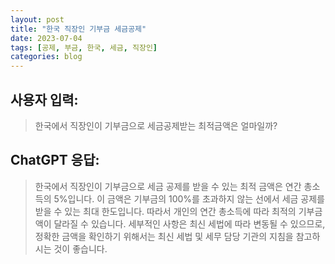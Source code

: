 ```yaml
---
layout: post
title: "한국 직장인 기부금 세금공제"
date: 2023-07-04
tags: [공제, 부금, 한국, 세금, 직장인]
categories: blog
---
```


## 사용자 입력:
> 한국에서 직장인이 기부금으로 세금공제받는 최적금액은 얼마일까?

## ChatGPT 응답:
> 한국에서 직장인이 기부금으로 세금 공제를 받을 수 있는 최적 금액은 연간 총소득의 5%입니다. 이 금액은 기부금의 100%를 초과하지 않는 선에서 세금 공제를 받을 수 있는 최대 한도입니다. 따라서 개인의 연간 총소득에 따라 최적의 기부금액이 달라질 수 있습니다. 세부적인 사항은 최신 세법에 따라 변동될 수 있으므로, 정확한 금액을 확인하기 위해서는 최신 세법 및 세무 담당 기관의 지침을 참고하시는 것이 좋습니다.

